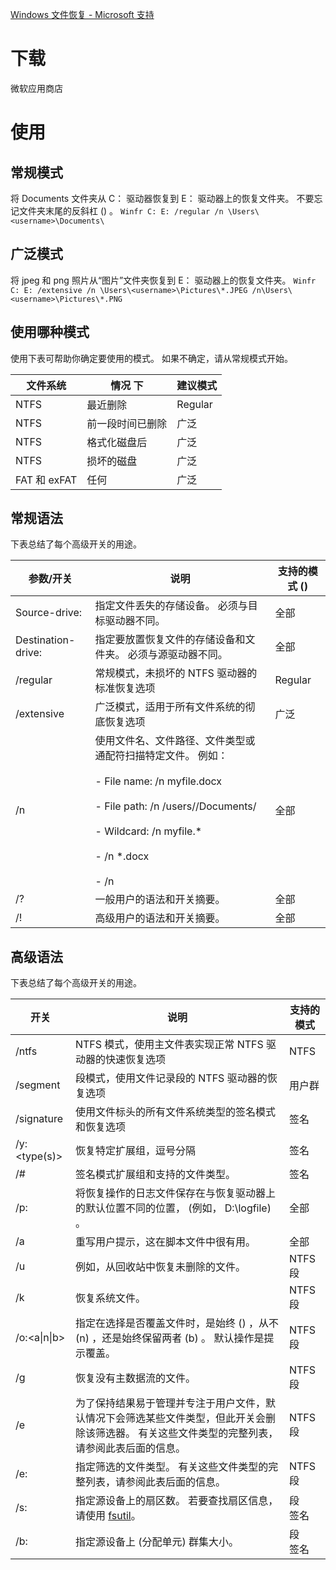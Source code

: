 [Windows 文件恢复 - Microsoft 支持](https://support.microsoft.com/zh-cn/windows/windows-%E6%96%87%E4%BB%B6%E6%81%A2%E5%A4%8D-61f5b28a-f5b8-3cc2-0f8e-a63cb4e1d4c4)

# 下载
微软应用商店
# 使用
## 常规模式
将 Documents 文件夹从 C： 驱动器恢复到 E： 驱动器上的恢复文件夹。 不要忘记文件夹末尾的反斜杠 (\) 。
`Winfr C: E: /regular /n \Users\<username>\Documents\`
## 广泛模式
将 jpeg 和 png 照片从“图片”文件夹恢复到 E： 驱动器上的恢复文件夹。
`Winfr C: E: /extensive /n \Users\<username>\Pictures\*.JPEG /n\Users\<username>\Pictures\*.PNG`
## 使用哪种模式
使用下表可帮助你确定要使用的模式。 如果不确定，请从常规模式开始。

| 文件系统        | 情况 下     | 建议模式    |
| ----------- | -------- | ------- |
| NTFS        | 最近删除     | Regular |
| NTFS        | 前一段时间已删除 | 广泛      |
| NTFS        | 格式化磁盘后   | 广泛      |
| NTFS        | 损坏的磁盘    | 广泛      |
| FAT 和 exFAT | 任何       | 广泛      |
## 常规语法
下表总结了每个高级开关的用途。

|**参数/开关**|**说明**|**支持的模式 ()**|
|---|---|---|
|Source-drive:|指定文件丢失的存储设备。 必须与目标驱动器不同。|全部|
|Destination-drive:|指定要放置恢复文件的存储设备和文件夹。 必须与源驱动器不同。|全部|
|/regular|常规模式，未损坏的 NTFS 驱动器的标准恢复选项|Regular|
|/extensive|广泛模式，适用于所有文件系统的彻底恢复选项|广泛|
|/n<filter>|使用文件名、文件路径、文件类型或通配符扫描特定文件。 例如：<br><br>- File name: /n myfile.docx<br>    <br>- File path: /n /users/<username>/Documents/<br>    <br>- Wildcard: /n myfile.*<br>    <br>- /n *.docx<br>    <br>- /n *<string>*|全部|
|/?|一般用户的语法和开关摘要。|全部|
|/!|高级用户的语法和开关摘要。|全部|

## 高级语法
下表总结了每个高级开关的用途。

|**开关**|**说明**|**支持的模式**|
|---|---|---|
|/ntfs|NTFS 模式，使用主文件表实现正常 NTFS 驱动器的快速恢复选项|NTFS|
|/segment|段模式，使用文件记录段的 NTFS 驱动器的恢复选项|用户群|
|/signature|使用文件标头的所有文件系统类型的签名模式和恢复选项|签名|
|/y:<type(s)>|恢复特定扩展组，逗号分隔|签名|
|/#|签名模式扩展组和支持的文件类型。|签名|
|/p:<folder>|将恢复操作的日志文件保存在与恢复驱动器上的默认位置不同的位置， (例如， D:\logfile) 。|全部|
|/a|重写用户提示，这在脚本文件中很有用。|全部|
|/u|例如，从回收站中恢复未删除的文件。|NTFS  <br>段|
|/k|恢复系统文件。|NTFS  <br>段|
|/o:<a\|n\|b>|指定在选择是否覆盖文件时，是始终 () ，从不 (n) ，还是始终保留两者 (b) 。 默认操作是提示覆盖。|NTFS  <br>段|
|/g|恢复没有主数据流的文件。|NTFS  <br>段|
|/e|为了保持结果易于管理并专注于用户文件，默认情况下会筛选某些文件类型，但此开关会删除该筛选器。 有关这些文件类型的完整列表，请参阅此表后面的信息。|NTFS  <br>段|
|/e:<extension>|指定筛选的文件类型。 有关这些文件类型的完整列表，请参阅此表后面的信息。|NTFS  <br>段|
|/s:<sectors>|指定源设备上的扇区数。 若要查找扇区信息，请使用 [fsutil](https://docs.microsoft.com/en-us/windows-server/administration/windows-commands/fsutil)。|段  <br>签名|
|/b:<bytes>|指定源设备上 (分配单元) 群集大小。|段  <br>签名|